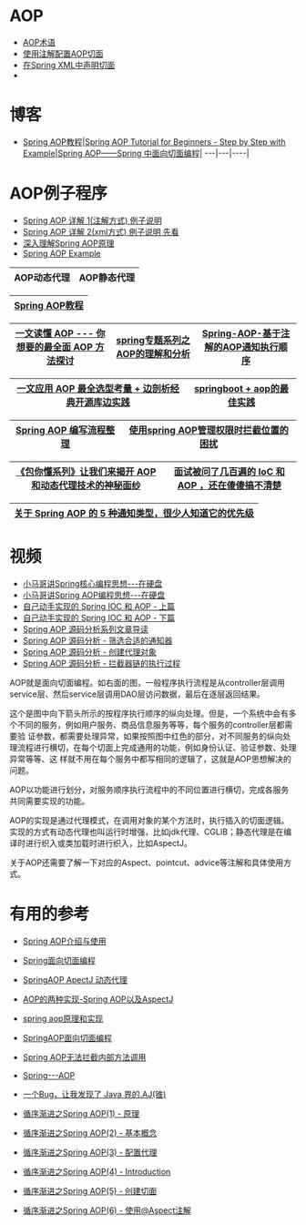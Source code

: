 
# AOP

* [AOP术语](https://mrbird.cc/AOP%E6%9C%AF%E8%AF%AD.html)
* [使用注解配置AOP切面](https://mrbird.cc/%E4%BD%BF%E7%94%A8%E6%B3%A8%E8%A7%A3%E9%85%8D%E7%BD%AEAOP%E5%88%87%E9%9D%A2.html)
* [在Spring XML中声明切面](https://mrbird.cc/%E5%9C%A8Spring-XML%E4%B8%AD%E5%A3%B0%E6%98%8E%E5%88%87%E9%9D%A2.html)
* 

# 博客

* [Spring AOP教程](https://www.yiibai.com/spring_aop/)|[Spring AOP Tutorial for Beginners - Step by Step with Example](https://www.javaguides.net/2019/05/understanding-spring-aop-concepts-and-terminology-with-example.html)|[Spring AOP——Spring 中面向切面编程](https://www.cnblogs.com/joy99/p/10941543.html)|
 ---|---|----|


# AOP例子程序
* [Spring AOP 详解 1(注解方式)  例子说明](https://juejin.im/post/5d390f705188252c784a4f74)
* [Spring AOP 详解 2(xml方式)  例子说明 先看](https://www.cnblogs.com/hongwz/p/5764917.html)
* [深入理解Spring AOP原理](https://mrbird.cc/%E6%B7%B1%E5%85%A5%E7%90%86%E8%A7%A3Spring-AOP%E5%8E%9F%E7%90%86.html)
* [Spring AOP Example](https://howtodoinjava.com/spring-aop-tutorial/)

AOP动态代理|AOP静态代理|
---|--|


[Spring AOP教程](https://www.yiibai.com/spring_aop/)|
---|

[一文读懂 AOP --- 你想要的最全面 AOP 方法探讨](https://www.jianshu.com/p/0799aa19ada1)|[spring专题系列之AOP的理解和分析](https://www.jianshu.com/p/41e9d1c494e4)|[Spring-AOP-基于注解的AOP通知执行顺序](https://www.cnblogs.com/orzjiangxiaoyu/p/13869747.html)|
---|---|---|

[一文应用 AOP  最全选型考量 + 边剖析经典开源库边实践](https://www.jianshu.com/p/42ce95450adb)|[springboot + aop的最佳实践](https://juejin.cn/post/6844904105819783175)|
---|---|

[Spring AOP 编写流程整理](https://www.huaweicloud.com/articles/13636519.html)|[使用spring AOP管理权限时拦截位置的困扰](https://www.jdon.com/27858)|
---|---|

[《包你懂系列》让我们来揭开 AOP 和动态代理技术的神秘面纱](https://juejin.im/post/5ed723606fb9a047a07f2ec2)|[面试被问了几百遍的 IoC 和 AOP ，还在傻傻搞不清楚](https://juejin.im/post/5ecf62ee51882542ef4f851f)|
---|--|


[关于 Spring AOP 的 5 种通知类型，很少人知道它的优先级](https://mp.weixin.qq.com/s/XTCQtKGIEdaXGC5J2FCobg)|
---|


# 视频

* [小马哥讲Spring核心编程思想---在硬盘](https://time.geekbang.org/course/intro/100042601)
* [小马哥讲Spring AOP编程思想---在硬盘](https://time.geekbang.org/course/intro/100066301)
* [自己动手实现的 Spring IOC 和 AOP - 上篇](https://www.tianxiaobo.com/2018/01/18/%E8%87%AA%E5%B7%B1%E5%8A%A8%E6%89%8B%E5%AE%9E%E7%8E%B0%E7%9A%84-Spring-IOC-%E5%92%8C-AOP-%E4%B8%8A%E7%AF%87/)
* [自己动手实现的 Spring IOC 和 AOP - 下篇](https://www.tianxiaobo.com/2018/01/18/%E8%87%AA%E5%B7%B1%E5%8A%A8%E6%89%8B%E5%AE%9E%E7%8E%B0%E7%9A%84-Spring-IOC-%E5%92%8C-AOP-%E4%B8%8B%E7%AF%87/)
* [Spring AOP 源码分析系列文章导读](https://www.tianxiaobo.com/2018/06/17/Spring-AOP-%E6%BA%90%E7%A0%81%E5%88%86%E6%9E%90%E7%B3%BB%E5%88%97%E6%96%87%E7%AB%A0%E5%AF%BC%E8%AF%BB/)
* [Spring AOP 源码分析 - 筛选合适的通知器](https://www.tianxiaobo.com/2018/06/20/Spring-AOP-%E6%BA%90%E7%A0%81%E5%88%86%E6%9E%90-%E7%AD%9B%E9%80%89%E5%90%88%E9%80%82%E7%9A%84%E9%80%9A%E7%9F%A5%E5%99%A8/)
* [Spring AOP 源码分析 - 创建代理对象](https://www.tianxiaobo.com/2018/06/20/Spring-AOP-%E6%BA%90%E7%A0%81%E5%88%86%E6%9E%90-%E5%88%9B%E5%BB%BA%E4%BB%A3%E7%90%86%E5%AF%B9%E8%B1%A1/)
* [Spring AOP 源码分析 - 拦截器链的执行过程](https://www.tianxiaobo.com/2018/06/22/Spring-AOP-%E6%BA%90%E7%A0%81%E5%88%86%E6%9E%90-%E6%8B%A6%E6%88%AA%E5%99%A8%E9%93%BE%E7%9A%84%E6%89%A7%E8%A1%8C%E8%BF%87%E7%A8%8B/)






AOP就是面向切面编程。如右面的图，一般程序执行流程是从controller层调用service层、然后service层调用DAO层访问数据，最后在逐层返回结果。

这个是图中向下箭头所示的按程序执行顺序的纵向处理。但是，一个系统中会有多个不同的服务，例如用户服务、商品信息服务等等，每个服务的controller层都需要验
证参数，都需要处理异常，如果按照图中红色的部分，对不同服务的纵向处理流程进行横切，在每个切面上完成通用的功能，例如身份认证、验证参数、处理异常等等、这
样就不用在每个服务中都写相同的逻辑了，这就是AOP思想解决的问题。

AOP以功能进行划分，对服务顺序执行流程中的不同位置进行横切，完成各服务共同需要实现的功能。

AOP的实现是通过代理模式，在调用对象的某个方法时，执行插入的切面逻辑。实现的方式有动态代理也叫运行时增强，比如jdk代理、CGLIB；静态代理是在编译时进行织入或类加载时进行织入，比如AspectJ。

关于AOP还需要了解一下对应的Aspect、pointcut、advice等注解和具体使用方式。



# 有用的参考
* [Spring AOP介绍与使用](https://www.cnblogs.com/Courage129/p/14071482.html)
* [Spring面向切面编程](http://objcoding.com/2017/08/25/Spring-AOP/)
* [SpringAOP ApectJ 动态代理](https://www.cnblogs.com/heapStark/p/8358217.html)
* [AOP的两种实现-Spring AOP以及AspectJ](https://www.cnblogs.com/john8169/p/9780502.html)
* [spring aop原理和实现](https://www.cnblogs.com/JavaZhangXu/p/10109642.html)
* [SpringAOP面向切面编程](https://www.cnblogs.com/SimpleWu/p/9652700.html)
* [Spring AOP无法拦截内部方法调用](https://www.jianshu.com/p/6534945eb3b5)
* [Spring---AOP](https://www.jianshu.com/p/a0101e7cc649)

* [一个Bug，让我发现了 Java 界的.AJ(锥)](https://bugstack.cn/itstack-code-life/2021/04/21/%E4%B8%80%E4%B8%AABug-%E8%AE%A9%E6%88%91%E5%8F%91%E7%8E%B0%E4%BA%86-Java-%E7%95%8C%E7%9A%84.AJ(%E9%94%A5).html)
* [循序渐进之Spring AOP(1) - 原理](https://blog.csdn.net/autfish/article/details/51068062)
* [循序渐进之Spring AOP(2) - 基本概念](https://blog.csdn.net/autfish/article/details/51100425)
* [循序渐进之Spring AOP(3) - 配置代理](https://blog.csdn.net/autfish/article/details/51115420)
* [循序渐进之Spring AOP(4) - Introduction](https://blog.csdn.net/autfish/article/details/51124919)
* [循序渐进之Spring AOP(5) - 创建切面](https://blog.csdn.net/autfish/article/details/51170654)
* [循序渐进之Spring AOP(6) - 使用@Aspect注解](https://blog.csdn.net/autfish/article/details/51184405)

